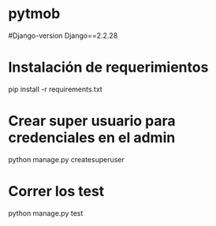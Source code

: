 # pytmob

#Django-version
  Django==2.2.28
  
# Instalación de requerimientos
  pip install -r requirements.txt

# Crear super usuario para credenciales en el admin
  python manage.py createsuperuser
  
# Correr los test
  python manage.py test
